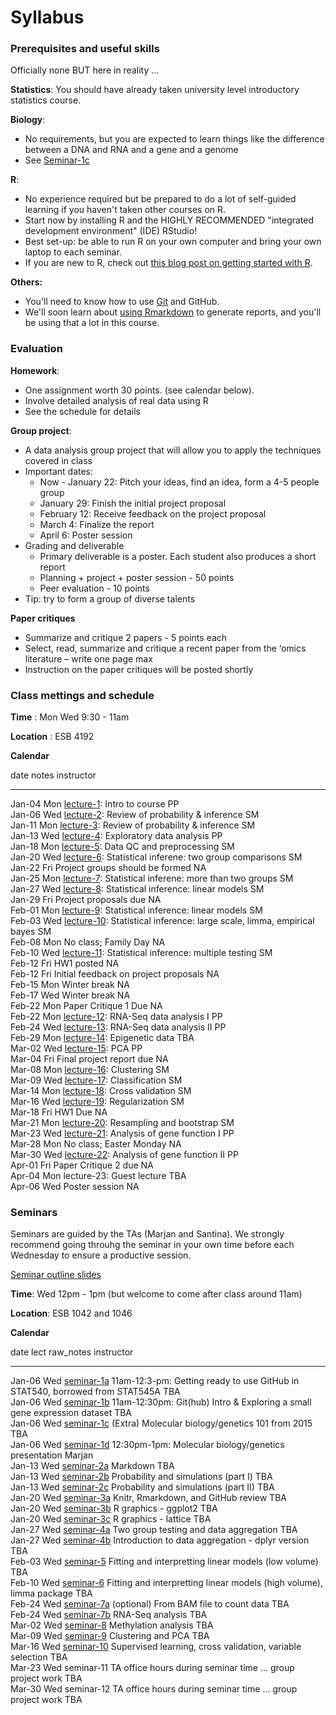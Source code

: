# Syllabus





### Prerequisites and useful skills

Officially none BUT here in reality ...

**Statistics**: You should have already taken university level introductory statistics course.

**Biology**: 

- No requirements, but you are expected to learn things like the difference between a DNA and RNA and a gene and a genome
- See [Seminar-1c](seminars/sm01d_biology-intro_2016.pdf) 

**R**: 

- No experience required but be prepared to do a lot of self-guided learning if you haven't taken other courses on R. 
- Start now by installing R and the HIGHLY RECOMMENDED "integrated development environment" (IDE) RStudio! 
- Best set-up: be able to run R on your own computer and bring your own laptop to each seminar.
- If you are new to R, check out [this blog post on getting started with R](http://santina.me/r/2015/12/15/Get-started-with-R.html). 

**Others:** 

- You'll need to know how to use [Git](https://stat545-ubc.github.io/git01_git-install.html) and GitHub. 
- We'll soon learn about [using Rmarkdown](https://stat540-ubc.github.io/sm02a_rMarkdown.html) to generate reports, and you'll be using that a lot in this course. 

### Evaluation

**Homework**: 

- One assignment worth 30 points. (see calendar below).
- Involve detailed analysis of real data using R 
- See the schedule for details 


**Group project**: 

- A data analysis group project that will allow you to apply the techniques covered in class
- Important dates: 
    - Now - January 22: Pitch your ideas, find an idea, form a 4-5 people group 
    - January 29: Finish the initial project proposal
    - February 12: Receive feedback on the project proposal 
    - March 4: Finalize the report
    - April 6: Poster session 
- Grading and deliverable 
    - Primary deliverable is a poster. Each student also produces a short report 
    - Planning + project + poster session - 50 points 
    - Peer evaluation - 10 points 
- Tip: try to form a group of diverse talents

**Paper critiques**

- Summarize and critique 2 papers - 5 points each 
- Select, read, summarize and critique a recent paper from the ‘omics literature – write one page max
- Instruction on the paper critiques will be posted shortly 

<!-- unholy hack to make following two tables less wide and the same wide -->
<style type="text/css">
table {
   max-width: 70%;
}
</style>

### Class mettings and schedule 

**Time** : Mon Wed 9:30 - 11am

**Location** : ESB 4192

**Calendar**


date         notes                                                                                                                          instructor 
-----------  -----------------------------------------------------------------------------------------------------------------------------  -----------
Jan-04 Mon   <a href="lectures/lect01_course-intro.pdf">lecture-1</a>: Intro to course                                                      PP         
Jan-06 Wed   <a href="lectures/lect02_probabilityAndStatInference.pdf">lecture-2</a>: Review of probability & inference                     SM         
Jan-11 Mon   <a href="lectures/lect03_introToStatInf-endProbBasics-genInfReview.pdf">lecture-3</a>: Review of probability & inference       SM         
Jan-13 Wed   <a href="lectures/lect04_exploration.pdf">lecture-4</a>: Exploratory data analysis                                             PP         
Jan-18 Mon   <a href="lectures/lect05_dataCleaning-qualityControl.pdf">lecture-5</a>: Data QC and preprocessing                             SM         
Jan-20 Wed   <a href="lectures/lect06_two-groups.pdf">lecture-6</a>: Statistical inferene: two group comparisons                            SM         
Jan-22 Fri   Project groups should be formed                                                                                                NA         
Jan-25 Mon   <a href="lectures/lect07_beyondTwoGroups.pdf">lecture-7</a>: Statistical inferene: more than two groups                        SM         
Jan-27 Wed   <a href="lectures/lect08_moreThanOneCatCovariate-linModGreatestHits.pdf">lecture-8</a>: Statistical inference: linear models   SM         
Jan-29 Fri   Project proposals due                                                                                                          NA         
Feb-01 Mon   <a href="lectures/lect09_quantCovariate-manyLineModAtOnce.pdf">lecture-9</a>: Statistical inference: linear models             SM         
Feb-03 Wed   <a href="lectures/lect10_limma.pdf">lecture-10</a>: Statistical inference: large scale, limma, empirical bayes                 SM         
Feb-08 Mon   No class; Family Day                                                                                                           NA         
Feb-10 Wed   <a href="lectures/lect11_multipleTesting.pdf">lecture-11</a>: Statistical inference: multiple testing                          SM         
Feb-12 Fri   HW1 posted                                                                                                                     NA         
Feb-12 Fri   Initial feedback on project proposals                                                                                          NA         
Feb-15 Mon   Winter break                                                                                                                   NA         
Feb-17 Wed   Winter break                                                                                                                   NA         
Feb-22 Mon   Paper Critique 1 Due                                                                                                           NA         
Feb-22 Mon   <a href="lectures/lect12_RNAseqI.pdf">lecture-12</a>: RNA-Seq data analysis I                                                  PP         
Feb-24 Wed   <a href="lectures/lect13_RNAseqII.pdf">lecture-13</a>: RNA-Seq data analysis II                                                PP         
Feb-29 Mon   <a href="lectures/lect14_Methylation_Presentation_2015.pdf">lecture-14</a>: Epigenetic data                                    TBA        
Mar-02 Wed   <a href="lectures/lect15_PCA.pdf">lecture-15</a>: PCA                                                                          PP         
Mar-04 Fri   Final project report due                                                                                                       NA         
Mar-08 Mon   <a href="lectures/lect16_clustering.pdf">lecture-16</a>: Clustering                                                            SM         
Mar-09 Wed   <a href="lectures/lect17_supervised-learning.pdf">lecture-17</a>: Classification                                               SM         
Mar-14 Mon   <a href="lectures/lect18_supervised-learning-II.pdf">lecture-18</a>: Cross validation                                          SM         
Mar-16 Wed   <a href="lectures/lect19_regularization.pdf">lecture-19</a>: Regularization                                                    SM         
Mar-18 Fri   HW1 Due                                                                                                                        NA         
Mar-21 Mon   <a href="lectures/lect20_function1.pdf">lecture-20</a>: Resampling and bootstrap                                               SM         
Mar-23 Wed   <a href="lectures/lect21_function2.pdf">lecture-21</a>: Analysis of gene function I                                            PP         
Mar-28 Mon   No class; Easter Monday                                                                                                        NA         
Mar-30 Wed   <a href="lectures/lect22b_resampling.pdf">lecture-22</a>: Analysis of gene function II                                         PP         
Apr-01 Fri   Paper Critique 2 due                                                                                                           NA         
Apr-04 Mon   lecture-23: Guest lecture                                                                                                      TBA        
Apr-06 Wed   Poster session                                                                                                                 NA         

### Seminars

Seminars are guided by the TAs (Marjan and Santina). We strongly recommend going throuhg the seminar in your own time before each Wednesday to ensure a productive session. 

[Seminar outline slides](https://docs.google.com/presentation/d/12drsmu8DBbSuGgkycyt0G_DcCI8SU2tnom1p03k-mGg/edit?usp=sharing)

**Time**: Wed 12pm - 1pm (but welcome to come after class around 11am)

**Location**: ESB 1042 and 1046

**Calendar**


date         lect                                                                            raw_notes                                                                      instructor 
-----------  ------------------------------------------------------------------------------  -----------------------------------------------------------------------------  -----------
Jan-06 Wed   <a href="https://stat545-ubc.github.io/git01_git-install.html">seminar-1a</a>   11am-12:3-pm: Getting ready to use GitHub in STAT540, borrowed from STAT545A   TBA        
Jan-06 Wed   <a href="seminars/sm01b_gitIntro-basic-data-exploration.html">seminar-1b</a>    11am-12:30pm: Git(hub) Intro & Exploring a small gene expression dataset       TBA        
Jan-06 Wed   <a href="seminars/sm01c_biology-intro-2015.pdf">seminar-1c</a>                  (Extra) Molecular biology/genetics 101 from 2015                               TBA        
Jan-06 Wed   <a href="seminars/sm01d_biology-intro-2016.pdf">seminar-1d</a>                  12:30pm-1pm: Molecular biology/genetics presentation                           Marjan     
Jan-13 Wed   <a href="seminars/sm02a_rMarkdown.html">seminar-2a</a>                          Markdown                                                                       TBA        
Jan-13 Wed   <a href="seminars/sm02b_introProbCltLln.html">seminar-2b</a>                    Probability and simulations (part I)                                           TBA        
Jan-13 Wed   <a href="seminars/sm02c_playing-with-probability.html">seminar-2c</a>           Probability and simulations (part II)                                          TBA        
Jan-20 Wed   <a href="seminars/sm03a_repoOrganization.html">seminar-3a</a>                   Knitr, Rmarkdown, and GitHub review                                            TBA        
Jan-20 Wed   <a href="seminars/sm03b_ggplot2.html">seminar-3b</a>                            R graphics - ggplot2                                                           TBA        
Jan-20 Wed   <a href="seminars/sm03c_lattice.html">seminar-3c</a>                            R graphics - lattice                                                           TBA        
Jan-27 Wed   <a href="seminars/sm04a_dataAggTwoGrp.html">seminar-4a</a>                      Two group testing and data aggregation                                         TBA        
Jan-27 Wed   <a href="seminars/sm04b_dataAggregation.html">seminar-4b</a>                    Introduction to data aggregation - dplyr version                               TBA        
Feb-03 Wed   <a href="seminars/sm05_lowDimLinMod.html">seminar-5</a>                         Fitting and interpretting linear models (low volume)                           TBA        
Feb-10 Wed   <a href="seminars/sm06_highVolumeLinearModelling.html">seminar-6</a>            Fitting and interpretting linear models (high volume), limma package           TBA        
Feb-24 Wed   <a href="seminars/sm07a_RNA-seq-bam.html">seminar-7a</a>                        (optional) From BAM file to count data                                         TBA        
Feb-24 Wed   <a href="seminars/sm07b_RNA-seq.html">seminar-7b</a>                            RNA-Seq analysis                                                               TBA        
Mar-02 Wed   <a href="seminars/sm08_methylation.html">seminar-8</a>                          Methylation analysis                                                           TBA        
Mar-09 Wed   <a href="seminars/sm09_clustering-pca.html">seminar-9</a>                       Clustering and PCA                                                             TBA        
Mar-16 Wed   <a href="seminars/sm10_classification.html">seminar-10</a>                      Supervised learning, cross validation, variable selection                      TBA        
Mar-23 Wed   seminar-11                                                                      TA office hours during seminar time ... group project work                     TBA        
Mar-30 Wed   seminar-12                                                                      TA office hours during seminar time ... group project work                     TBA        
